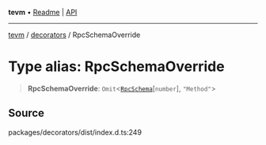 **tevm** • [Readme](../../README.md) \| [API](../../modules.md)

***

[tevm](../../README.md) / [decorators](../README.md) / RpcSchemaOverride

# Type alias: RpcSchemaOverride

> **RpcSchemaOverride**: `Omit`\<[`RpcSchema`](RpcSchema.md)\[`number`\], `"Method"`\>

## Source

packages/decorators/dist/index.d.ts:249
